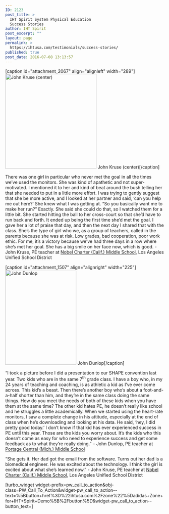```yaml
---
ID: 2123
post_title: >
  IHT Spirit System Physical Education
  Success Stories
author: IHT Spirit
post_excerpt: ""
layout: page
permalink: >
  https://ihtusa.com/testimonials/success-stories/
published: true
post_date: 2016-07-08 13:13:57
---
```

[caption id="attachment_2067" align="alignleft" width="289"]<a href="https://ihtusa.com/wp-content/uploads/2016/07/Krusesmall.jpg"><img class="size-medium wp-image-2067" src="https://ihtusa.com/wp-content/uploads/2016/07/Krusesmall-289x300.jpg" alt="John Kruse (center)" width="289" height="300" /></a> John Kruse (center)[/caption]

There was one girl in particular who never met the goal in all the times we’ve used the monitors. She was kind of apathetic and not super-motivated. I mentioned it to her and kind of beat around the bush telling her that she needed to put in a little more effort. I was trying to gently suggest that she be more active, and I looked at her partner and said, ‘can you help me out here?’ She knew what I was getting at. “So you basically want me to make her run?” Exactly. She said she could do that, so I watched them for a little bit. She started hitting the ball to her cross-court so that she’d have to run back and forth. It ended up being the first time she’d met the goal. I gave her a lot of praise that day, and then the next day I shared that with the class. She’s the type of girl who we, as a group of teachers, called in the parents because she was at risk. Low grades, bad cooperation, poor work ethic. For me, it’s a victory because we’ve had three days in a row where she’s met her goal. She has a big smile on her face now, which is good. - John Kruse, PE teacher at <a href="http://www.nobelms.com/index.jsp" target="_blank" rel="noopener">Nobel Charter (Calif.) Middle School</a>, Los Angeles Unified School District

[caption id="attachment_1507" align="alignright" width="225"]<a href="https://ihtusa.com/wp-content/uploads/2015/07/John-Dunlop-Headshot.jpg"><img class="size-medium wp-image-1507" src="https://ihtusa.com/wp-content/uploads/2015/07/John-Dunlop-Headshot-225x300.jpg" alt="John Dunlop" width="225" height="300" /></a> John Dunlop[/caption]

“I took a picture before I did a presentation to our SHAPE convention last year. Two kids who are in the same 7<sup>th</sup> grade class. I have a boy who, in my 24 years of teaching and coaching, is as athletic a kid as I’ve ever come across. This kid’s a beast. Then there’s another boy who’s about a foot-and-a-half shorter than him, and they’re in the same class doing the same things. How do you meet the needs of both of these kids when you have them at the same time? The other kid hates PE, he doesn’t really like school and he struggles a little academically. When we started using the heart-rate monitors, I saw a complete change in his attitude, especially at the end of class when he’s downloading and looking at his data. He said, ‘hey, I did pretty good today.’ I don’t know if that kid has ever experienced success in PE until this year. Those are the kids you worry about. It’s the kids who this doesn’t come as easy for who need to experience success and get some feedback as to what they’re really doing.” – John Dunlop, PE teacher at <a href="http://www.portageps.org/schools/middle/cms/" target="_blank" rel="noopener">Portage Central (Mich.) Middle School</a>

“She gets it. Her dad got the email from the software. Turns out her dad is a biomedical engineer. He was excited about the technology. I think the girl is excited about what she’s learned now.” - John Kruse, PE teacher at <a href="http://www.nobelms.com/index.jsp" target="_blank" rel="noopener">Nobel Charter (Calif.) Middle School</a>, Los Angeles Unified School District

[turbo_widget widget-prefix=pw_call_to_action&obj-class=PW_Call_To_Action&widget-pw_call_to_action--text=%5Bbutton+href%3D%22ihtusa.com%2Fzone%22%5Dadidas+Zone+for+IHT+Spirit+Demo%5B%2Fbutton%5D&widget-pw_call_to_action--button_text=]